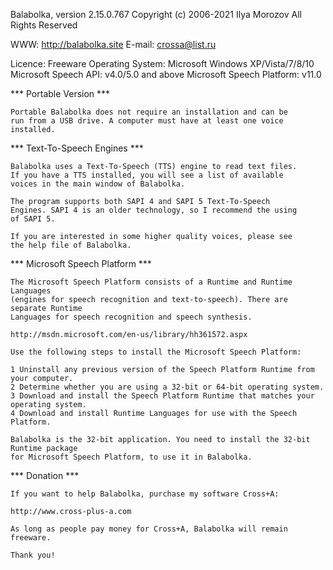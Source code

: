 Balabolka, version 2.15.0.767
Copyright (c) 2006-2021 Ilya Morozov
All Rights Reserved

WWW: http://balabolka.site
E-mail: crossa@list.ru

Licence: Freeware
Operating System: Microsoft Windows XP/Vista/7/8/10
Microsoft Speech API: v4.0/5.0 and above
Microsoft Speech Platform: v11.0



*** Portable Version ***

    Portable Balabolka does not require an installation and can be
    run from a USB drive. A computer must have at least one voice
    installed.



*** Text-To-Speech Engines ***

    Balabolka uses a Text-To-Speech (TTS) engine to read text files.
    If you have a TTS installed, you will see a list of available
    voices in the main window of Balabolka.

    The program supports both SAPI 4 and SAPI 5 Text-To-Speech
    Engines. SAPI 4 is an older technology, so I recommend the using
    of SAPI 5.

    If you are interested in some higher quality voices, please see
    the help file of Balabolka.



*** Microsoft Speech Platform ***

    The Microsoft Speech Platform consists of a Runtime and Runtime Languages
    (engines for speech recognition and text-to-speech). There are separate Runtime
    Languages for speech recognition and speech synthesis.

    http://msdn.microsoft.com/en-us/library/hh361572.aspx

    Use the following steps to install the Microsoft Speech Platform:

    1 Uninstall any previous version of the Speech Platform Runtime from your computer.
    2 Determine whether you are using a 32-bit or 64-bit operating system.
    3 Download and install the Speech Platform Runtime that matches your operating system.
    4 Download and install Runtime Languages for use with the Speech Platform.

    Balabolka is the 32-bit application. You need to install the 32-bit Runtime package
    for Microsoft Speech Platform, to use it in Balabolka.



*** Donation ***

    If you want to help Balabolka, purchase my software Cross+A:

    http://www.cross-plus-a.com

    As long as people pay money for Cross+A, Balabolka will remain freeware.

    Thank you!  

###
